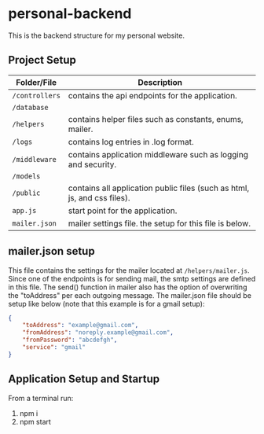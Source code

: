 # personal-backend

This is the backend structure for my personal website. 

## Project Setup 

| Folder/File | Description                                                       |
| -----------| ------------------------------------------------------------------ |
| `/controllers` | contains the api endpoints for the application. |
| `/database` |  |
| `/helpers` | contains helper files such as constants, enums, mailer. |
| `/logs` | contains log entries in .log format. |
| `/middleware`| contains application middleware such as logging and security. |
| `/models` |  |
| `/public` | contains all application public files (such as html, js, and css files). |
| `app.js` | start point for the application. |
| `mailer.json` | mailer settings file. the setup for this file is below. |

## mailer.json setup

This file contains the settings for the mailer located at `/helpers/mailer.js`. Since one of the endpoints is for sending mail, the smtp settings are defined in this file. The send() function in mailer also has the option of overwriting the "toAddress" per each outgoing message. The mailer.json file should be setup like below (note that this example is for a gmail setup):

```json
{
    "toAddress": "example@gmail.com",
    "fromAddress": "noreply.example@gmail.com",
    "fromPassword": "abcdefgh",
    "service": "gmail"
}
```

## Application Setup and Startup

From a terminal run:
1. npm i
2. npm start

